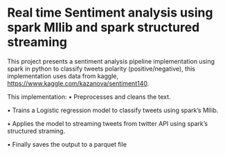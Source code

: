 # Real time Sentiment analysis using spark Mllib and spark structured streaming 
This project presents a sentiment analysis pipeline implementation using spark in python to 
classify tweets polarity (positive/negative), this implementation uses data from kaggle, 
https://www.kaggle.com/kazanova/sentiment140.

This implementation:
• Preprocesses and cleans the text.

• Trains a Logistic regression model to classify tweets using spark’s Mllib.

• Applies the model to streaming tweets from twitter API using spark’s structured 
straming.

• Finally saves the output to a parquet file
